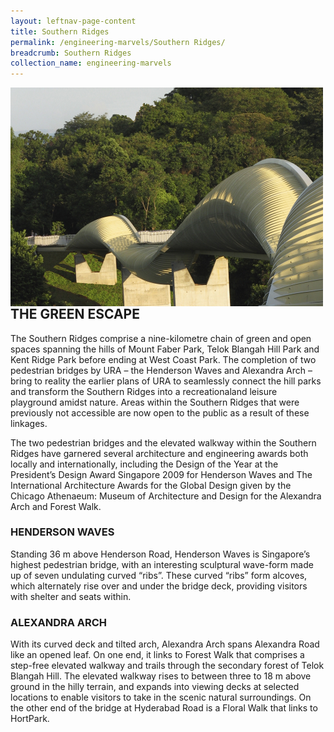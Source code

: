 ```yaml
---
layout: leftnav-page-content
title: Southern Ridges
permalink: /engineering-marvels/Southern Ridges/
breadcrumb: Southern Ridges
collection_name: engineering-marvels
---
```


<img src="/images/Southern Ridges.jpg" alt="Southern Ridges" img align="left" style="width:500px;height:350px;"> </br>

## THE GREEN ESCAPE
The Southern Ridges comprise a nine-kilometre chain of green and open spaces spanning the hills of Mount Faber Park, Telok Blangah
Hill Park and Kent Ridge Park before ending at West Coast Park. The completion of two pedestrian bridges by URA – the Henderson 
Waves and Alexandra Arch – bring to reality the earlier plans of URA to seamlessly connect the hill parks and transform the 
Southern Ridges into a recreationaland leisure playground amidst nature. Areas within the Southern Ridges that were 
previously not accessible are now open to the public as a result of these linkages.

The two pedestrian bridges and the elevated walkway within the Southern Ridges have garnered several architecture and engineering
awards both locally and internationally, including the Design of the Year at the President’s Design Award Singapore 2009 
for Henderson Waves and The International Architecture Awards for the Global Design given by the Chicago Athenaeum: Museum
of Architecture and Design for the Alexandra Arch and Forest Walk.

### HENDERSON WAVES
Standing 36 m above Henderson Road, Henderson Waves is Singapore’s highest pedestrian bridge, with an interesting sculptural 
wave-form made up of seven undulating curved “ribs”. These curved “ribs” form alcoves, which alternately rise over and under 
the bridge deck, providing visitors with shelter and seats within.

### ALEXANDRA ARCH
With its curved deck and tilted arch, Alexandra Arch spans Alexandra Road like an opened leaf. On one end, it links 
to Forest Walk that comprises a step-free elevated walkway and trails through the secondary forest of Telok Blangah Hill.
The elevated walkway rises to between three to 18 m above ground in the hilly terrain, and expands into viewing decks at 
selected locations to enable visitors to take in the scenic natural surroundings. On the other end of the bridge at
Hyderabad Road is a Floral Walk that links to HortPark.
